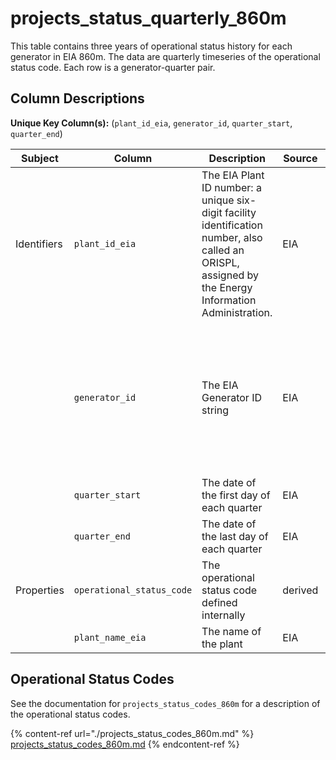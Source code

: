 # projects_status_quarterly_860m

This table contains three years of operational status history for each generator in EIA 860m. The data are quarterly timeseries of the operational status code. Each row is a generator-quarter pair.

## Column Descriptions

**Unique Key Column(s):** (`plant_id_eia`, `generator_id`, `quarter_start`, `quarter_end`)

|Subject|Column|Description|Source|Notes|
|----|----|----|----|----|
|Identifiers|`plant_id_eia`|The EIA Plant ID number: a unique six-digit facility identification number, also called an ORISPL, assigned by the Energy Information Administration.|EIA||
||`generator_id`|The EIA Generator ID string|EIA|Generator ID is usually numeric, but sometimes includes letters. Make sure you treat it as a string!|
||`quarter_start`|The date of the first day of each quarter|EIA||
||`quarter_end`|The date of the last day of each quarter|EIA||
|Properties|`operational_status_code`|The operational status code defined internally|derived|See the table below for more details|
||`plant_name_eia`|The name of the plant|EIA||

## Operational Status Codes

See the documentation for `projects_status_codes_860m` for a description of the operational status codes.

{% content-ref url="./projects_status_codes_860m.md" %}
[projects_status_codes_860m.md](./projects_status_codes_860m.md)
{% endcontent-ref %}
